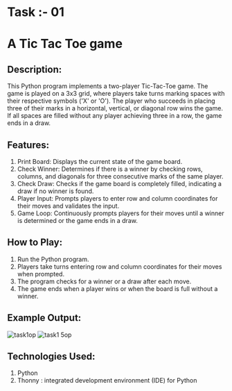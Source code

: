 # Task :- 01
# A Tic Tac Toe game

## Description:
This Python program implements a two-player Tic-Tac-Toe game. The game is played on a 3x3 grid, where players take turns marking spaces with their respective symbols ('X' or 'O'). The player who succeeds in placing three of their marks in a horizontal, vertical, or diagonal row wins the game. If all spaces are filled without any player achieving three in a row, the game ends in a draw.

## Features:
1. Print Board: Displays the current state of the game board.
2. Check Winner: Determines if there is a winner by checking rows, columns, and diagonals for three consecutive marks of the same player.
3. Check Draw: Checks if the game board is completely filled, indicating a draw if no winner is found.
4. Player Input: Prompts players to enter row and column coordinates for their moves and validates the input.
5. Game Loop: Continuously prompts players for their moves until a winner is determined or the game ends in a draw.

## How to Play:
1. Run the Python program.
2. Players take turns entering row and column coordinates for their moves when prompted.
3. The program checks for a winner or a draw after each move.
4. The game ends when a player wins or when the board is full without a winner.

## Example Output:
![task1op](https://github.com/NitinN24/BYTEUPRISE_SD_01/assets/157646520/1575a021-0617-41d9-8cc9-a54e561c9750)
![task1 5op](https://github.com/NitinN24/BYTEUPRISE_SD_01/assets/157646520/1c789837-0096-48e5-8a29-4b71e2dc89a3)

## Technologies Used:
1. Python
2. Thonny : integrated development environment (IDE) for Python
